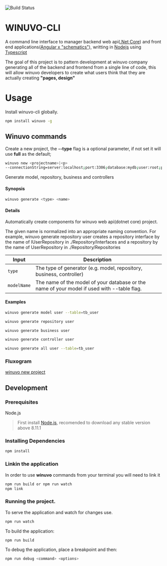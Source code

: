 ![Build Status](https://travis-ci.org/TalissonJunior/winuvo-cli.svg?branch=master)

# WINUVO-CLI

A command line interface to manager backend web api([.Net Core](https://github.com/dotnet/core)) and front end applications([Angular x "schematics"](https://angular.io/)), writting in [Nodejs](https://nodejs.org/en/) using [Typescript](https://www.typescriptlang.org/) 

The goal of this project is to pattern development at winuvo company generating all of the backend and frontend from a single line of code, this will allow winuvo developers to create what users think that they are actually creating **"pages, design"**

# Usage

Install winuvo-cli globally.
```sh
npm install winuvo -g
```

## Winuvo commands

Create a new project, the **--type** flag is a optional parameter, if not set it will use **full** as the default;

```sh
winuvo new <projectname>|<p>
--connectionString=server:localhost;port:3306;database:mydb;user:root;password:root
```

Generate model, repository, business and controllers

#### Synopsis
```sh
winuvo generate <type> <name> 
```

#### Details
Automatically create components for winuvo web api(dotnet core) project.

The given name is normalized into an appropriate naming convention. For example, winuvo generate repository user creates a repository interface by the name of IUserRepository in ./Repository/Interfaces and a repository by the name of UserRepository in ./Repository/Repositories

| Input        | Description          
| ------------- | -------------
| ```type```      | The type of generator (e.g. model, repository, business, controller)
| ``modelName``    | The name of the model of your database or the name of your model if used with --table flag.  


#### Examples

```sh
winuvo generate model user --table=tb_user

winuvo generate repository user

winuvo generate business user

winuvo generate controller user

winuvo generate all user --table=tb_user
```

### Fluxogram
[winuvo new project](https://www.lucidchart.com/invitations/accept/fbb425f3-5a90-436d-b892-3af166c0f30d)

## Development 

### Prerequisites

Node.js 
 
>First install [Node.js](https://nodejs.org/), recomended to download any stable version above 8.11.1


### Installing Dependencies


```sh
npm install 
```

### Linkin the application

In order to use **winuvo** commands from your terminal you will need to link it

```sh
npm run build or npm run watch
npm link 
```


### Running the project.


To serve the application and watch for changes use. 
```sh
npm run watch
```

To build the application:

```sh
npm run build
```

To debug the application, place a breakpoint and then:

```sh
npm run debug <command> <options>
```




